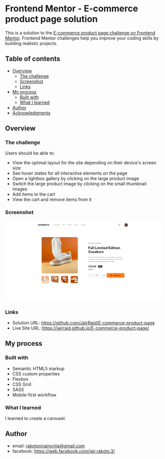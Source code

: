 # Frontend Mentor - E-commerce product page solution

This is a solution to the [E-commerce product page challenge on Frontend Mentor](https://www.frontendmentor.io/challenges/ecommerce-product-page-UPsZ9MJp6). Frontend Mentor challenges help you improve your coding skills by building realistic projects.

## Table of contents

- [Overview](#overview)
  - [The challenge](#the-challenge)
  - [Screenshot](#screenshot)
  - [Links](#links)
- [My process](#my-process)
  - [Built with](#built-with)
  - [What I learned](#what-i-learned)
- [Author](#author)
- [Acknowledgments](#acknowledgments)

## Overview

### The challenge

Users should be able to:

- View the optimal layout for the site depending on their device's screen size
- See hover states for all interactive elements on the page
- Open a lightbox gallery by clicking on the large product image
- Switch the large product image by clicking on the small thumbnail images
- Add items to the cart
- View the cart and remove items from it

### Screenshot

![](./screenshot.png)

### Links

- Solution URL: https://github.com/JairRaid/E-commerce-product-page
- Live Site URL: https://jairraid.github.io/E-commerce-product-page/

## My process

### Built with

- Semantic HTML5 markup
- CSS custom properties
- Flexbox
- CSS Grid
- SASS
- Mobile-first workflow

### What I learned

I learned to create a carousel.

## Author

- email: rakotonirainyriija@gmail.com
- facebook: https://web.facebook.com/jair.rakoto.3/

